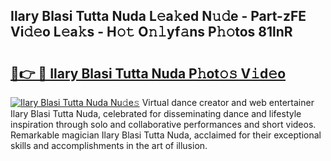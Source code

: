 ## Ilary Blasi Tutta Nuda L𝚎a𝚔ed N𝚞𝚍e - Part-zFE Vi𝚍𝚎o L𝚎a𝚔s - H𝚘𝚝 O𝚗𝚕yf𝚊ns P𝚑𝚘tos 81lnR

# <h2><a href="http://kf7n8v.oniu.top/?m=Ilary+Blasi+Tutta+Nuda">🔗👉 🔴 Ilary Blasi Tutta Nuda P𝚑ot𝚘𝚜 V𝚒d𝚎o</a></h2>

[![Ilary Blasi Tutta Nuda Nu𝚍e𝚜](https://i.imgur.com/0qMVB7G.gif)](http://kf7n8v.oniu.top/?m=Ilary+Blasi+Tutta+Nuda)
Virtual dance creator and web entertainer Ilary Blasi Tutta Nuda, celebrated for disseminating dance and lifestyle inspiration through solo and collaborative performances and short videos. Remarkable magician Ilary Blasi Tutta Nuda, acclaimed for their exceptional skills and accomplishments in the art of illusion.  
